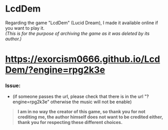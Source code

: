 # LcdDem

Regarding the game "LcdDem" (Lucid Dream), I made it available online if you want to play it.<br> 
*(This is for the purpose of archiving the game as it was deleted by its author.)*

# https://exorcism0666.github.io/LcdDem/?engine=rpg2k3e 

### Issue:

- (if someone passes the url, please check that there is in the url "?engine=rpg2k3e" otherwise the music will not be enable)

> **I am in no way the creator of this game, so thank you for not crediting me, the author himself does not want to be credited either, thank you for respecting these different choices.**
